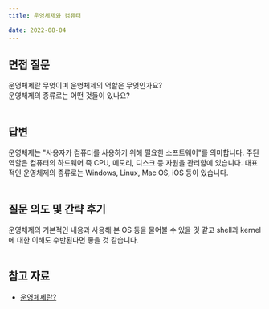 ```yaml
---
title: 운영체제와 컴퓨터

date: 2022-08-04
---
```


## 면접 질문

운영체제란 무엇이며 운영체제의 역할은 무엇인가요?</br>
운영체제의 종류로는 어떤 것들이 있나요?
<br>
<br />

## 답변

운영체제는 "사용자가 컴퓨터를 사용하기 위해 필요한 소프트웨어"를 의미합니다.
주된 역할은 컴퓨터의 하드웨어 즉 CPU, 메모리, 디스크 등 자원을 관리함에 있습니다.
대표적인 운영체제의 종류로는 Windows, Linux, Mac OS, iOS 등이 있습니다.
<br>
<br />

## 질문 의도 및 간략 후기

운영체제의 기본적인 내용과 사용해 본 OS 등을 물어볼 수 있을 것 같고 shell과 kernel에 대한 이해도 수반된다면 좋을 것 같습니다.
<br>
<br />

## 참고 자료

-   [운영체제란? ](https://velog.io/@codemcd/%EC%9A%B4%EC%98%81%EC%B2%B4%EC%A0%9COS-1.-%EC%9A%B4%EC%98%81%EC%B2%B4%EC%A0%9C%EB%9E%80)
